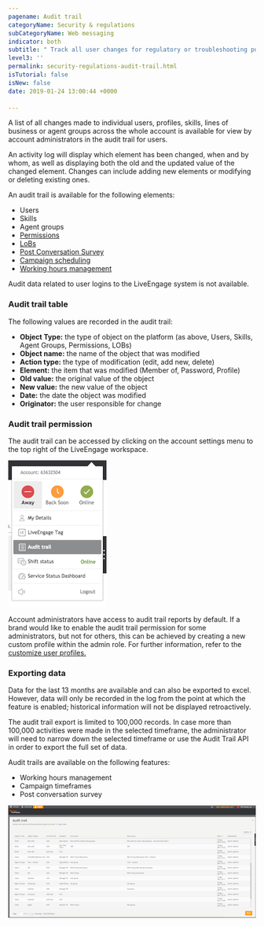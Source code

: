 ```yaml
---
pagename: Audit trail
categoryName: Security & regulations
subCategoryName: Web messaging
indicator: both
subtitle: " Track all user changes for regulatory or troubleshooting purposes"
level3: ''
permalink: security-regulations-audit-trail.html
isTutorial: false
isNew: false
date: 2019-01-24 13:00:44 +0000

---
```

A list of all changes made to individual users, profiles, skills, lines of business or agent groups across the whole account is available for view by account administrators in the audit trail for users.

An activity log will display which element has been changed, when and by whom, as well as displaying both the old and the updated value of the changed element. Changes can include adding new elements or modifying or deleting existing ones.

An audit trail is available for the following elements:

* Users
* Skills
* Agent groups
* [Permissions](admin-settings-permissions-assign-permissions.html)
* [LoBs](admin-settings-skills-groups-operate-business-divisions-from-one-account.html)
* [Post Conversation Survey](data-reporting-messaging-messaging-dashboards-post-conversation-survey.html)
* [Campaign scheduling](contact-center-management-campaigns-time-frame.html)
* [Working hours management](contact-center-management-messaging-operations-working-hours-management-best-practices.html)

Audit data related to user logins to the LiveEngage system is not available.

### Audit trail table

The following values are recorded in the audit trail:

* **Object Type:** the type of object on the platform (as above, Users, Skills, Agent Groups, Permissions, LOBs)
* **Object name:** the name of the object that was modified
* **Action type:** the type of modification (edit, add new, delete)
* **Element:** the item that was modified (Member of, Password, Profile)
* **Old value:** the original value of the object
* **New value:** the new value of the object
* **Date:** the date the object was modified
* **Originator:** the user responsible for change

### **Audit trail permission**

The audit trail can be accessed by clicking on the account settings menu to the top right of the LiveEngage workspace.

![](/img/audit2.png)

Account administrators have access to audit trail reports by default. If a brand would like to enable the audit trail permission for some administrators, but not for others, this can be achieved by creating a new custom profile within the admin role. For further information, refer to the [customize user profiles.](admin-settings-permissions-customize-permissions.html)

### **Exporting data**

Data for the last 13 months are available and can also be exported to excel. However, data will only be recorded in the log from the point at which the feature is enabled; historical information will not be displayed retroactively.

The audit trail export is limited to 100,000 records. In case more than 100,000 activities were made in the selected timeframe, the administrator will need to narrow down the selected timeframe or use the Audit Trail API in order to export the full set of data.

Audit trails are available on the following features:

* Working hours management
* Campaign timeframes
* Post conversation survey

![](/img/Audit-trail4.png)